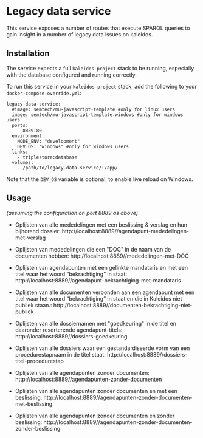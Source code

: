 # Legacy data service

This service exposes a number of routes that execute SPARQL queries to gain insight in a number of legacy data issues on kaleidos.

## Installation

The service expects a full `kaleidos-project` stack to be running, especially with the database configured and running correctly.

To run this service in your `kaleidos-project` stack, add the following to your `docker-compose.override.yml`:

```
legacy-data-service:
  #image: semtech/mu-javascript-template #only for linux users
  image: semtech/mu-javascript-template:windows #only for windows users
  ports:
    - 8889:80
  environment:
    NODE_ENV: "development"
    DEV_OS: "windows" #only for windows users
  links:
    - triplestore:database
  volumes:
    - /path/to/legacy-data-service/:/app/
```

Note that the `DEV_OS` variable is optional, to enable live reload on Windows.


## Usage
*(assuming the configuration on port 8889 as above)*

- Oplijsten van alle mededelingen met een beslissing & verslag en hun bijhorend dossier: http://localhost:8889//agendapunt-mededelingen-met-verslag

- Oplijsten van mededelingen die een "DOC" in de naam van de documenten hebben: http://localhost:8889//mededelingen-met-DOC

- Oplijsten van agendapunten met een gelinkte mandataris en met een titel waar het woord “bekrachtiging” in staat: http://localhost:8889//agendapunt-bekrachtiging-met-mandataris

- Oplijsten van alle documenten verbonden aan een agendapunt met een titel waar het woord “bekrachtiging” in staat en die in Kaleidos niet publiek staan.: http://localhost:8889//documenten-bekrachtiging-niet-publiek
- Oplijsten van alle dossiernamen met "goedkeuring" in de titel en daaronder resorterende agendapunt-titels: http://localhost:8889//dossiers-goedkeuring

- Oplijsten van alle dossiers waar een gestandardiseerde vorm van een procedurestapnaam in de titel staat: http://localhost:8889//dossiers-titel-procedurestap

- Oplijsten van alle agendapunten zonder documenten: http://localhost:8889//agendapunten-zonder-documenten

- Oplijsten van alle agendapunten zonder documenten en met een beslissing: http://localhost:8889//agendapunten-zonder-documenten-met-beslissing

- Oplijsten van alle agendapunten zonder documenten en zonder beslissing: http://localhost:8889//agendapunten-zonder-documenten-zonder-beslissing
